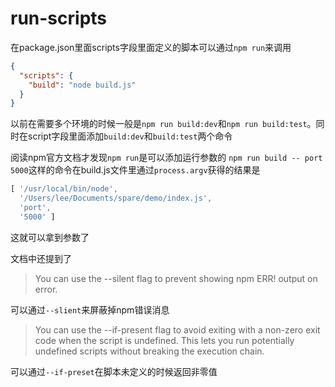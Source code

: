 # run-scripts

在package.json里面scripts字段里面定义的脚本可以通过`npm run`来调用
```json
{
  "scripts": {
    "build": "node build.js"
  }
}
```

以前在需要多个环境的时候一般是`npm run build:dev`和`npm run build:test`。同时在script字段里面添加`build:dev`和`build:test`两个命令

阅读npm官方文档才发现`npm run`是可以添加运行参数的
`npm run build -- port 5000`这样的命令在build.js文件里通过`process.argv`获得的结果是
```javascript
[ '/usr/local/bin/node',
  '/Users/lee/Documents/spare/demo/index.js',
  'port',
  '5000' ]
```

这就可以拿到参数了


文档中还提到了
> You can use the --silent flag to prevent showing npm ERR! output on error.

可以通过`--slient`来屏蔽掉npm错误消息


> You can use the --if-present flag to avoid exiting with a non-zero exit code when the script is undefined. This lets you run potentially undefined scripts without breaking the execution chain.

可以通过`--if-preset`在脚本未定义的时候返回非零值
